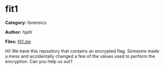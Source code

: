 # fit1
**Category:** forensics

**Author:** hjalti

**Files:** [fit1.zip](./fit1.zip)

Hi! We have this repository that contains an encrypted flag. Someone made a
mess and accidentally changed a few of the values used to perform the
encryption. Can you help us out?
